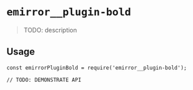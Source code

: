 # `emirror__plugin-bold`

> TODO: description

## Usage

```
const emirrorPluginBold = require('emirror__plugin-bold');

// TODO: DEMONSTRATE API
```
